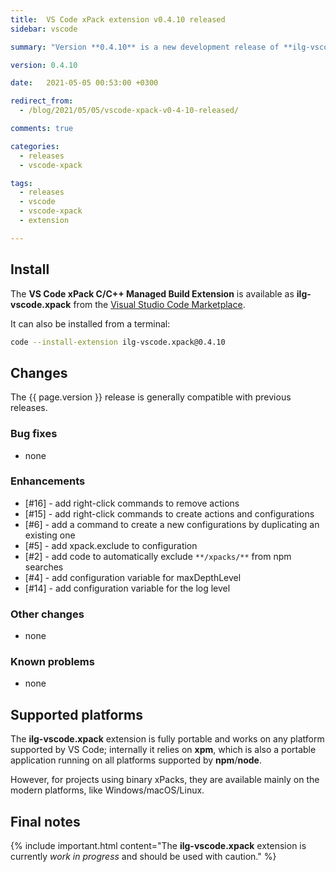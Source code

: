 ```yaml
---
title:  VS Code xPack extension v0.4.10 released
sidebar: vscode

summary: "Version **0.4.10** is a new development release of **ilg-vscode.xpack**; it adds several enhancements."

version: 0.4.10

date:   2021-05-05 00:53:00 +0300

redirect_from:
  - /blog/2021/05/05/vscode-xpack-v0-4-10-released/

comments: true

categories:
  - releases
  - vscode-xpack

tags:
  - releases
  - vscode
  - vscode-xpack
  - extension

---
```


## Install

The **VS Code xPack C/C++ Managed Build Extension** is
available as **ilg-vscode.xpack** from the
[Visual Studio Code Marketplace](https://marketplace.visualstudio.com/items?itemName=ilg-vscode.xpack).

It can also be installed from a terminal:

```sh
code --install-extension ilg-vscode.xpack@0.4.10
```

## Changes

The {{ page.version }} release
is generally compatible with previous releases.

### Bug fixes

- none

### Enhancements

- [#16] - add right-click commands to remove actions
- [#15] - add right-click commands to create actions and configurations
- [#6] - add a command to create a new configurations by duplicating an
  existing one
- [#5] - add xpack.exclude to configuration
- [#2] - add code to automatically exclude `**/xpacks/**` from npm searches
- [#4] - add configuration variable for maxDepthLevel
- [#14] - add configuration variable for the log level

### Other changes

- none

### Known problems

- none

## Supported platforms

The **ilg-vscode.xpack** extension is fully portable and works on any
platform supported by VS Code; internally it relies on **xpm**, which
is also a portable application running on all platforms supported
by **npm**/**node**.

However, for projects using binary xPacks, they are available mainly
on the modern platforms, like Windows/macOS/Linux.

## Final notes

{% include important.html content="The **ilg-vscode.xpack** extension
is currently _work in progress_ and should be used with caution." %}
